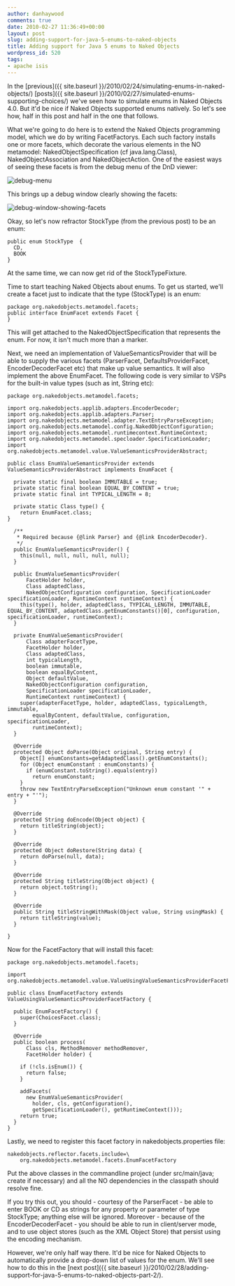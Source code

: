 ```yaml
---
author: danhaywood
comments: true
date: 2010-02-27 11:36:49+00:00
layout: post
slug: adding-support-for-java-5-enums-to-naked-objects
title: Adding support for Java 5 enums to Naked Objects
wordpress_id: 520
tags:
- apache isis
---
```


In the [previous]({{ site.baseurl }}/2010/02/24/simulating-enums-in-naked-objects/) [posts]({{ site.baseurl }}/2010/02/27/simulated-enums-supporting-choices/) we've seen how to simulate enums in Naked Objects 4.0.  But it'd be nice if Naked Objects supported enums natively.  So let's see how, half in this post and half in the one that follows.

What we're going to do here is to extend the Naked Objects programming model, which we do by writing FacetFactorys. <!-- more -->Each such factory installs one or more facets, which decorate the various elements in the NO metamodel: NakedObjectSpecification (cf java.lang.Class), NakedObjectAssociation and NakedObjectAction.  One of the easiest ways of seeing these facets is from the debug menu of the DnD viewer:

![debug-menu](http://farm5.static.flickr.com/4054/4391307731_f958baeafa.jpg)

This brings up a debug window clearly showing the facets:

![debug-window-showing-facets](http://farm3.static.flickr.com/2524/4392076218_b5e6013187.jpg)

Okay, so let's now refractor StockType (from the previous post) to be an enum:


    
    public enum StockType  {
      CD,
      BOOK
    }



At the same time, we can now get rid of the StockTypeFixture.

Time to start teaching Naked Objects about enums.  To get us started, we'll create a facet just to indicate that the type (StockType) is an enum:


    
    package org.nakedobjects.metamodel.facets;
    public interface EnumFacet extends Facet {
    }
    



This will get attached to the NakedObjectSpecification that represents the enum.  For now, it isn't much more than a marker.

Next, we need an implementation of ValueSemanticsProvider that will be able to supply the various facets (ParserFacet, DefaultsProviderFacet, EncoderDecoderFacet etc) that make up value semantics.  It will also implement the above EnumFacet.  The following code is very similar to VSPs for the built-in value types (such as int, String etc):


    
    package org.nakedobjects.metamodel.facets;
    
    import org.nakedobjects.applib.adapters.EncoderDecoder;
    import org.nakedobjects.applib.adapters.Parser;
    import org.nakedobjects.metamodel.adapter.TextEntryParseException;
    import org.nakedobjects.metamodel.config.NakedObjectConfiguration;
    import org.nakedobjects.metamodel.runtimecontext.RuntimeContext;
    import org.nakedobjects.metamodel.specloader.SpecificationLoader;
    import org.nakedobjects.metamodel.value.ValueSemanticsProviderAbstract;
    
    public class EnumValueSemanticsProvider extends ValueSemanticsProviderAbstract implements EnumFacet {
    
      private static final boolean IMMUTABLE = true;
      private static final boolean EQUAL_BY_CONTENT = true;
      private static final int TYPICAL_LENGTH = 8;
    
      private static Class type() {
        return EnumFacet.class;
    }
    
      /**
       * Required because {@link Parser} and {@link EncoderDecoder}.
       */
      public EnumValueSemanticsProvider() {
        this(null, null, null, null, null);
      }
    
      public EnumValueSemanticsProvider(
          FacetHolder holder,
          Class adaptedClass,
          NakedObjectConfiguration configuration, SpecificationLoader specificationLoader, RuntimeContext runtimeContext) {
        this(type(), holder, adaptedClass, TYPICAL_LENGTH, IMMUTABLE, EQUAL_BY_CONTENT, adaptedClass.getEnumConstants()[0], configuration, specificationLoader, runtimeContext);
      }
    
      private EnumValueSemanticsProvider(
          Class adapterFacetType,
          FacetHolder holder,
          Class adaptedClass,
          int typicalLength,
          boolean immutable,
          boolean equalByContent,
          Object defaultValue,
          NakedObjectConfiguration configuration,
          SpecificationLoader specificationLoader,
          RuntimeContext runtimeContext) {
        super(adapterFacetType, holder, adaptedClass, typicalLength, immutable,
            equalByContent, defaultValue, configuration, specificationLoader,
            runtimeContext);
      }
    
      @Override
      protected Object doParse(Object original, String entry) {
        Object[] enumConstants=getAdaptedClass().getEnumConstants();
        for (Object enumConstant : enumConstants) {
          if (enumConstant.toString().equals(entry))
            return enumConstant;
        }
        throw new TextEntryParseException("Unknown enum constant '" + entry + "'");
      }
    
      @Override
      protected String doEncode(Object object) {
        return titleString(object);
      }
    
      @Override
      protected Object doRestore(String data) {
        return doParse(null, data);
      }
    
      @Override
      protected String titleString(Object object) {
        return object.toString();
      }
    
      @Override
      public String titleStringWithMask(Object value, String usingMask) {
        return titleString(value);
      }
    
    }
    



Now for the FacetFactory that will install this facet:


    
    package org.nakedobjects.metamodel.facets;
    
    import org.nakedobjects.metamodel.value.ValueUsingValueSemanticsProviderFacetFactory;
    
    public class EnumFacetFactory extends ValueUsingValueSemanticsProviderFacetFactory {
    
      public EnumFacetFactory() {
        super(ChoicesFacet.class);
      }
    
      @Override
      public boolean process(
          Class cls, MethodRemover methodRemover,
          FacetHolder holder) {
    
        if (!cls.isEnum()) {
          return false;
        }
    
        addFacets(
          new EnumValueSemanticsProvider(
            holder, cls, getConfiguration(),
            getSpecificationLoader(), getRuntimeContext()));
        return true;
      }
    }
    



Lastly, we need to register this facet factory in nakedobjects.properties file:


    
    nakedobjects.reflector.facets.include=\
        org.nakedobjects.metamodel.facets.EnumFacetFactory
    



Put the above classes in the commandline project (under src/main/java; create if necessary) and all the NO dependencies in the classpath should resolve fine.

If you try this out, you should - courtesy of the ParserFacet - be able to enter BOOK or CD as strings for any property or parameter of type StockType; anything else will be ignored.  Moreover - because of the EncoderDecoderFacet - you should be able to run in client/server mode, and to use object stores (such as the XML Object Store) that persist using the encoding mechanism.

However, we're only half way there.  It'd be nice for Naked Objects to automatically provide a drop-down list of values for the enum.  We'll see how to do this in the [next post]({{ site.baseurl }}/2010/02/28/adding-support-for-java-5-enums-to-naked-objects-part-2/).
